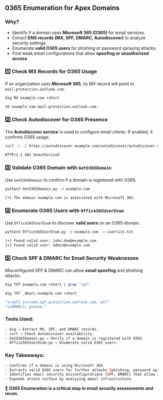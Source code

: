 ## **0365 Enumeration for Apex Domains**  

### **Why?**  
- Identify if a domain uses **Microsoft 365 (O365)** for email services.  
- Extract **DNS records (MX, SPF, DMARC, Autodiscover)** to analyze security settings.  
- Enumerate **valid O365 users** for phishing or password spraying attacks.  
- Find weak email configurations that allow **spoofing or unauthorized access**.  

### **1️⃣ Check MX Records for O365 Usage**  
If an organization uses **Microsoft 365**, its MX record will point to `mail.protection.outlook.com`.  

```sh
dig MX example.com +short
```

```sh
10 example-com.mail.protection.outlook.com.
```

### **2️⃣ Check Autodiscover for O365 Presence**  
The **Autodiscover service** is used to configure email clients. If enabled, it confirms O365 usage.  

```sh
curl -s -I https://autodiscover.example.com/autodiscover/autodiscover.xml
```

```sh
HTTP/1.1 401 Unauthorized
```

### **3️⃣ Validate O365 Domain with `GetO365Domain`**  
Use `GetO365Domain` to confirm if a domain is registered with O365.  

```sh
python3 GetO365Domain.py -d example.com
```

```sh
[+] The domain example.com is associated with Microsoft 365.
```

### **4️⃣ Enumerate O365 Users with `Office365UserEnum`**  
Use `Office365UserEnum` to discover **valid users** on an O365 domain.  

```sh
python3 Office365UserEnum.py -d example.com -u userlist.txt
```

```sh
[+] Found valid user: john.doe@example.com
[+] Found valid user: admin@example.com
```

### **5️⃣ Check SPF & DMARC for Email Security Weaknesses**  
Misconfigured SPF & DMARC can allow **email spoofing** and phishing attacks.  

```sh
dig TXT example.com +short | grep "spf"
```

```sh
dig TXT _dmarc.example.com +short
```

```sh
"v=spf1 include:spf.protection.outlook.com -all"
"v=DMARC1; p=none;"
```

### **Tools Used:**  
```sh
- dig → Extract MX, SPF, and DMARC records.  
- curl → Check Autodiscover availability.  
- GetO365Domain.py → Verify if a domain is registered with O365.  
- Office365UserEnum.py → Enumerate valid O365 users.  
```

### **Key Takeaways:**  
```sh
- Confirms if a domain is using Microsoft 365.  
- Extracts valid O365 users for further attacks (phishing, password spraying).  
- Identifies email security misconfigurations (SPF, DMARC) that allow spoofing.  
- Expands attack surface by analyzing email infrastructure.  
```

🚀 **0365 Enumeration is a critical step in email security assessments and recon.**  
